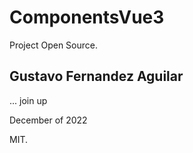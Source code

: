 # ComponentsVue3

Project Open Source.
 
## Gustavo Fernandez Aguilar

... join up

December of 2022

MIT.
